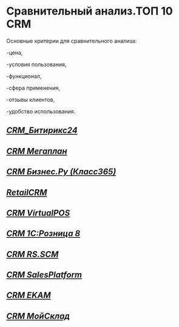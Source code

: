 # Сравнительный анализ.ТОП 10 CRM
Основные критерии для сравнительного анализа:

-цена,

-условия пользования,

-функционал,

-сфера применения,

-отзывы клиентов,

-удобство использования.



## [*CRM_Битирикс24*](CRM1.md)

## [*CRM Мегаплан*](CRM2.md)

## [*CRM Бизнес.Ру (Класс365)*](CRM3.md)

## [*RetailCRM*](CRM4.md)

## [*CRM VirtualPOS*](CRM5.md)

## [*CRM 1С:Розница 8*](CRM6.md)

## [*CRM RS.SCM*](CRM7.md)

## [*CRM SalesPlatform*](CRM8.md)

## [*CRM EKAM*](CRM9.md)

## [*CRM МойСклад*](CRM10.md)
